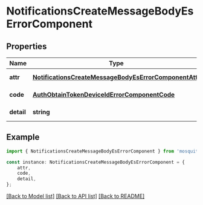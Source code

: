 # NotificationsCreateMessageBodyEsErrorComponent


## Properties

Name | Type | Description | Notes
------------ | ------------- | ------------- | -------------
**attr** | [**NotificationsCreateMessageBodyEsErrorComponentAttr**](NotificationsCreateMessageBodyEsErrorComponentAttr.md) |  | [default to undefined]
**code** | [**AuthObtainTokenDeviceIdErrorComponentCode**](AuthObtainTokenDeviceIdErrorComponentCode.md) |  | [default to undefined]
**detail** | **string** |  | [default to undefined]

## Example

```typescript
import { NotificationsCreateMessageBodyEsErrorComponent } from 'mosquito-alert';

const instance: NotificationsCreateMessageBodyEsErrorComponent = {
    attr,
    code,
    detail,
};
```

[[Back to Model list]](../README.md#documentation-for-models) [[Back to API list]](../README.md#documentation-for-api-endpoints) [[Back to README]](../README.md)
